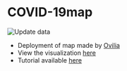 # COVID-19map

![Update data](https://github.com/bkmgit/COVID-19map/workflows/Update%20data/badge.svg)

* Deployment of map made by [Ovilia](https://gist.github.com/Ovilia)
* View the visualization [here](https://bkmgit.github.io/COVID-19map)
* Tutorial available [here](https://medium.com/@Ovilia/making-a-covid-19-map-with-echarts-and-leaflet-30fdcd8739c6)
